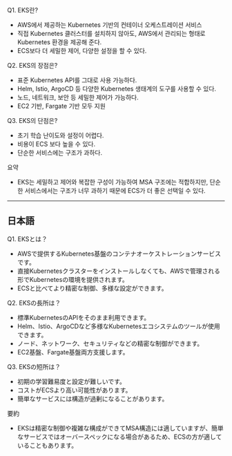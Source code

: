 Q1. EKS란?

- AWS에서 제공하는 Kubernetes 기반의 컨테이너 오케스트레이션 서비스
- 직접 Kubernetes 클러스터를 설치하지 않아도, AWS에서 관리되는 형태로 Kubernetes 환경을 제공해 준다.
- ECS보다 더 세밀한 제어, 다양한 설정을 할 수 있다.

Q2. EKS의 장점은?

- 표준 Kubernetes API를 그대로 사용 가능하다.
- Helm, Istio, ArgoCD 등 다양한 Kubernetes 생태계의 도구를 사용할 수 있다.
- 노드, 네트워크, 보안 등 세밀한 제어가 가능하다.
- EC2 기반, Fargate 기반 모두 지원

Q3. EKS의 단점은?

- 초기 학습 난이도와 설정이 어렵다.
- 비용이 ECS 보다 높을 수 있다.
- 단순한 서비스에는 구조가 과하다.

요약

- EKS는 세밀하고 제어와 복잡한 구성이 가능하여 MSA 구조에는 적합하지만, 단순한 서비스에서는 구조가 너무 과하기 때문에 ECS가 더 좋은 선택일 수 있다.

---

## 日本語

Q1. EKSとは？

- AWSで提供するKubernetes基盤のコンテナオーケストレーションサービスです。
- 直接Kubernetesクラスターをインストールしなくても、AWSで管理される形でKubernetesの環境を提供されます。
- ECSと比べてより精密な制御、多様な設定ができます。

Q2. EKSの長所は？

- 標準KubernetesのAPIをそのまま利用できます。
- Helm、Istio、ArgoCDなど多様なKubernetesエコシステムのツールが使用できます。
- ノード、ネットワーク、セキュリティなどの精密な制御ができます。
- EC2基盤、Fargate基盤両方支援します。

Q3. EKSの短所は？

- 初期の学習難易度と設定が難しいです。
- コストがECSより高い可能性があります。
- 簡単なサービスには構造が過剰になることがあります。

要約

- EKSは精密な制御や複雑な構成ができてMSA構造には適していますが、簡単なサービスではオーバースペックになる場合があるため、ECSの方が適していることもあります。
